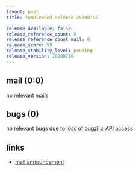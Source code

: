 ```yaml
---
layout: post
title: Tumbleweed Release 20200716

release_available: false
release_reference_count: 0
release_reference_count_mail: 0
release_score: 99
release_stability_level: pending
release_version: 20200716
---
```


## mail (0:0)

no relevant mails

## bugs (0)

<!--more-->

no relevant bugs due to [loss of bugzilla API access](https://bugzilla.opensuse.org/show_bug.cgi?id=1157722)



## links

- [mail announcement](https://lists.opensuse.org/opensuse-factory/2020-07/msg00326.html)
